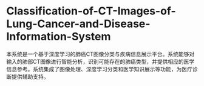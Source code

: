# Classification-of-CT-Images-of-Lung-Cancer-and-Disease-Information-System
本系统是一个基于深度学习的肺癌CT图像分类与疾病信息展示平台。系统能够对输入的肺部CT图像进行智能分析，识别可能存在的肺癌类型，并提供相应的医学信息参考。系统集成了图像处理、深度学习分类和医学知识展示等功能，为医疗诊断提供辅助支持。
